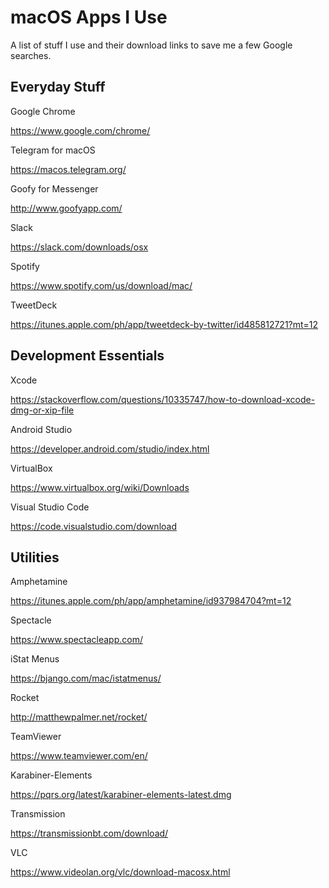 # macOS Apps I Use

A list of stuff I use and their download links to save me a few Google searches.

## Everyday Stuff

Google Chrome

https://www.google.com/chrome/

Telegram for macOS

https://macos.telegram.org/

Goofy for Messenger

http://www.goofyapp.com/

Slack

https://slack.com/downloads/osx

Spotify

https://www.spotify.com/us/download/mac/

TweetDeck

https://itunes.apple.com/ph/app/tweetdeck-by-twitter/id485812721?mt=12

## Development Essentials

Xcode

https://stackoverflow.com/questions/10335747/how-to-download-xcode-dmg-or-xip-file

Android Studio

https://developer.android.com/studio/index.html

VirtualBox

https://www.virtualbox.org/wiki/Downloads

Visual Studio Code

https://code.visualstudio.com/download


## Utilities

Amphetamine

https://itunes.apple.com/ph/app/amphetamine/id937984704?mt=12

Spectacle

https://www.spectacleapp.com/

iStat Menus

https://bjango.com/mac/istatmenus/

Rocket

http://matthewpalmer.net/rocket/

TeamViewer

https://www.teamviewer.com/en/

Karabiner-Elements

https://pqrs.org/latest/karabiner-elements-latest.dmg

Transmission

https://transmissionbt.com/download/

VLC

https://www.videolan.org/vlc/download-macosx.html

